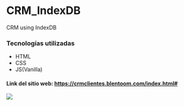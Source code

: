 # CRM_IndexDB
CRM using IndexDB
### Tecnologías utilizadas

- HTML
- CSS
- JS(Vanilla)




#### Link del sitio web:  https://crmclientes.blentoom.com/index.html#

![](https://user-images.githubusercontent.com/58642814/161347097-cdf3b3fa-e470-4c88-a6eb-68a2a74ca516.PNG)
